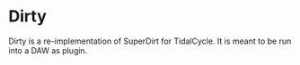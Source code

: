 # Dirty
Dirty is a re-implementation of SuperDirt for TidalCycle. It is meant to be run into a DAW as plugin.

